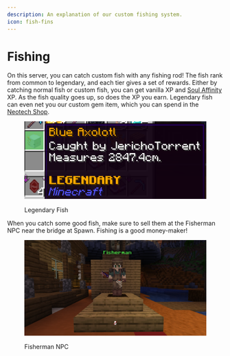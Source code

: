 ```yaml
---
description: An explanation of our custom fishing system.
icon: fish-fins
---
```


# Fishing

On this server, you can catch custom fish with any fishing rod! The fish rank from common to legendary, and each tier gives a set of rewards. Either by catching normal fish or custom fish, you can get vanilla XP and [Soul Affinity](../lore/soul-affinity.md) XP. As the fish quality goes up, so does the XP you earn. Legendary fish can even net you our custom gem item, which you can spend in the [Neotech Shop](economy.md#neotech-shop).

<figure><img src="../.gitbook/assets/Screenshot 2024-11-13 004559.png" alt=""><figcaption><p>Legendary Fish</p></figcaption></figure>

When you catch some good fish, make sure to sell them at the Fisherman NPC near the bridge at Spawn. Fishing is a good money-maker!

<figure><img src="../.gitbook/assets/2024-11-13_00.43.14.png" alt=""><figcaption><p>Fisherman NPC</p></figcaption></figure>

